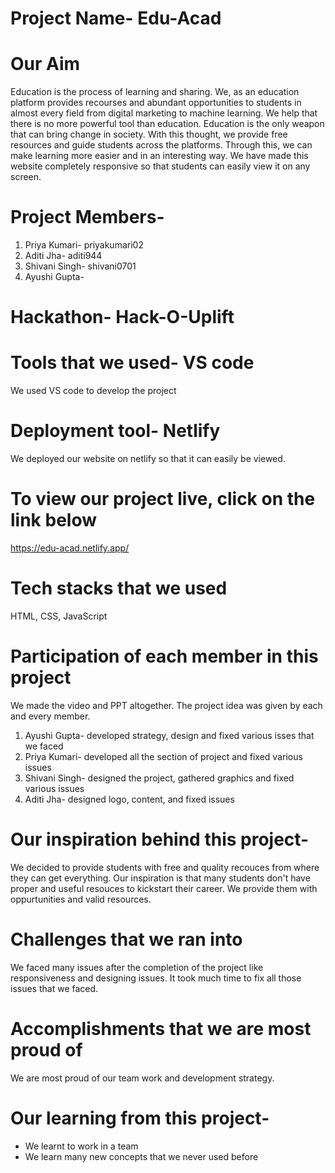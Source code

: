 # Project Name- Edu-Acad

# Our Aim
Education is the process of learning and sharing. We, as an education platform provides recourses and abundant opportunities to students in almost every field from digital marketing to machine learning. We help that there is no more powerful tool than education. Education is the only weapon that can bring change in society. With this thought, we provide free resources and guide students across the platforms. Through this, we can make learning more easier and in an interesting way. We have made this website completely responsive so that students can easily view it on any screen.

# Project Members-
1. Priya Kumari- priyakumari02
2. Aditi Jha- aditi944
3. Shivani Singh- shivani0701
4. Ayushi Gupta-

# Hackathon- Hack-O-Uplift 

# Tools that we used- VS code
We used VS code to develop the project

# Deployment tool- Netlify
We deployed our website on netlify so that it can easily be viewed.

# To view our project live, click on the link below
https://edu-acad.netlify.app/

# Tech stacks that we used
HTML, CSS, JavaScript

# Participation of each member in this project
We made the video and PPT altogether. The project idea was given by each and every member.
1. Ayushi Gupta- developed strategy, design and fixed various isses that we faced
2. Priya Kumari- developed all the section of project and fixed various issues
3. Shivani Singh- designed the project, gathered graphics and fixed various issues
4. Aditi Jha- designed logo, content, and fixed issues

# Our inspiration behind this project-
We decided to provide students with free and quality recouces from where they can get everything. Our inspiration is that many students don't have proper and useful resouces to kickstart their career. We provide them with oppurtunities and valid resources. 

# Challenges that we ran into
We faced many issues after the completion of the project like responsiveness and designing issues. It took much time to fix all those issues that we faced.

# Accomplishments that we are most proud of
We are most proud of our team work and development strategy.

# Our learning from this project-
* We learnt to work in a team
* We learn many new concepts that we never used before


